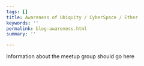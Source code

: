 ```yaml
---
tags: []
title: Awareness of Ubiquity / CyberSpace / Ether
keywords: ''
permalink: blog-awareness.html
summary: ''

---
```

Information about the meetup group should go here
